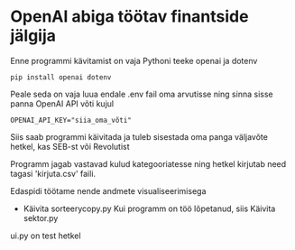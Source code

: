 # OpenAI abiga töötav finantside jälgija

Enne programmi kävitamist on vaja Pythoni teeke openai ja dotenv
```
pip install openai dotenv
```

Peale seda on vaja luua endale .env fail oma arvutisse ning sinna sisse panna OpenAI API võti kujul
```
OPENAI_API_KEY="siia_oma_võti"
```

Siis saab programmi käivitada ja tuleb sisestada oma panga väljavõte hetkel, kas SEB-st või Revolutist

Programm jagab vastavad kulud kategooriatesse ning hetkel kirjutab need tagasi 'kirjuta.csv' faili.

Edaspidi töötame nende andmete visualiseerimisega

-    Käivita sorteerycopy.py
Kui programm on töö lõpetanud, siis
    Käivita sektor.py

ui.py on test hetkel